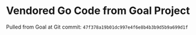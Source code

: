 # Vendored Go Code from Goal Project

Pulled from Goal at Git commit: `47f378a19b01dc997e4f6e8b4b3b9d5b9a699d1f`
